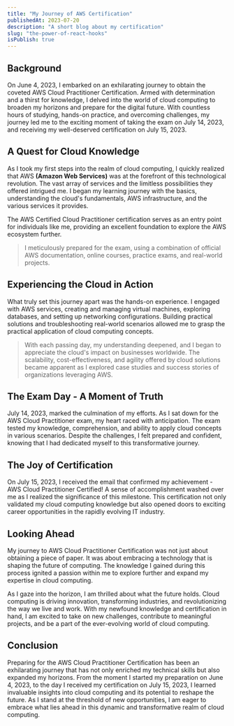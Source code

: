 ```yaml
---
title: "My Journey of AWS Certification"
publishedAt: 2023-07-20
description: "A short blog about my certification"
slug: "the-power-of-react-hooks"
isPublish: true
---
```

## Background

On June 4, 2023, I embarked on an exhilarating journey to obtain the coveted AWS Cloud Practitioner Certification. Armed with determination and a thirst for knowledge, I delved into the world of cloud computing to broaden my horizons and prepare for the digital future. With countless hours of studying, hands-on practice, and overcoming challenges, my journey led me to the exciting moment of taking the exam on July 14, 2023, and receiving my well-deserved certification on July 15, 2023.

## A Quest for Cloud Knowledge

As I took my first steps into the realm of cloud computing, I quickly realized that AWS **(Amazon Web Services)** was at the forefront of this technological revolution. The vast array of services and the limitless possibilities they offered intrigued me. I began my learning journey with the basics, understanding the cloud's fundamentals, AWS infrastructure, and the various services it provides.

The AWS Certified Cloud Practitioner certification serves as an entry point for individuals like me, providing an excellent foundation to explore the AWS ecosystem further. 

> I meticulously prepared for the exam, using a combination of official AWS documentation, online courses, practice exams, and real-world projects.


## Experiencing the Cloud in Action

What truly set this journey apart was the hands-on experience. I engaged with AWS services, creating and managing virtual machines, exploring databases, and setting up networking configurations. Building practical solutions and troubleshooting real-world scenarios allowed me to grasp the practical application of cloud computing concepts.


> With each passing day, my understanding deepened, and I began to appreciate the cloud's impact on businesses worldwide. The scalability, cost-effectiveness, and agility offered by cloud solutions became apparent as I explored case studies and success stories of organizations leveraging AWS.


## The Exam Day - A Moment of Truth

July 14, 2023, marked the culmination of my efforts. As I sat down for the AWS Cloud Practitioner exam, my heart raced with anticipation. The exam tested my knowledge, comprehension, and ability to apply cloud concepts in various scenarios. Despite the challenges, I felt prepared and confident, knowing that I had dedicated myself to this transformative journey.

## The Joy of Certification

On July 15, 2023, I received the email that confirmed my achievement - AWS Cloud Practitioner Certified! A sense of accomplishment washed over me as I realized the significance of this milestone. This certification not only validated my cloud computing knowledge but also opened doors to exciting career opportunities in the rapidly evolving IT industry.

## Looking Ahead

My journey to AWS Cloud Practitioner Certification was not just about obtaining a piece of paper. It was about embracing a technology that is shaping the future of computing. The knowledge I gained during this process ignited a passion within me to explore further and expand my expertise in cloud computing.

As I gaze into the horizon, I am thrilled about what the future holds. Cloud computing is driving innovation, transforming industries, and revolutionizing the way we live and work. With my newfound knowledge and certification in hand, I am excited to take on new challenges, contribute to meaningful projects, and be a part of the ever-evolving world of cloud computing.

## Conclusion

Preparing for the AWS Cloud Practitioner Certification has been an exhilarating journey that has not only enriched my technical skills but also expanded my horizons. From the moment I started my preparation on June 4, 2023, to the day I received my certification on July 15, 2023, I learned invaluable insights into cloud computing and its potential to reshape the future. As I stand at the threshold of new opportunities, I am eager to embrace what lies ahead in this dynamic and transformative realm of cloud computing.

[multae requirit primi]: http://heu.io/
[si]: http://infelixlucina.net/mutati
